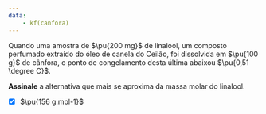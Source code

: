 ```yaml
---
data:
    - kf(canfora)
---
```


Quando uma amostra de $\pu{200 mg}$ de linalool, um composto perfumado extraído do óleo de canela do Ceilão, foi dissolvida em $\pu{100 g}$ de cânfora, o ponto de congelamento desta última abaixou $\pu{0,51 \degree C}$.

**Assinale** a alternativa que mais se aproxima da massa molar do linalool.

- [x] $\pu{156 g.mol-1}$

